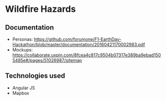 # Wildfire Hazards

## Documentation

- Personas: https://github.com/forumone/F1-EarthDay-Hackathon/blob/master/documentation/20160421170002983.pdf
- Mockups: https://collaborate.uxpin.com/8fcea4c817c9504b07317e389ba9ebad1505485e#/pages/51026987/sitemap
 
## Technologies used
- Angular JS
- Mapbox

